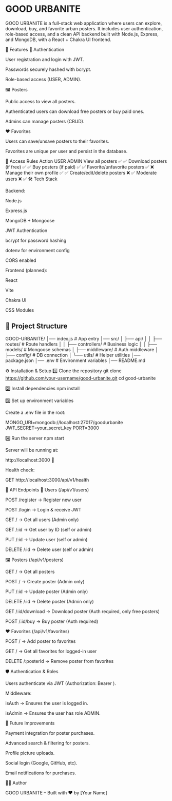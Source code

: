 # GOOD URBANITE

GOOD URBANITE is a full-stack web application where users can explore, download, buy, and favorite urban posters.
It includes user authentication, role-based access, and a clean API backend built with Node.js, Express, and MongoDB, with a React + Chakra UI frontend.

🚀 Features
👤 Authentication

User registration and login with JWT.

Passwords securely hashed with bcrypt.

Role-based access (USER, ADMIN).

🖼️ Posters

Public access to view all posters.

Authenticated users can download free posters or buy paid ones.

Admins can manage posters (CRUD).

❤️ Favorites

Users can save/unsave posters to their favorites.

Favorites are unique per user and persist in the database.

🔑 Access Rules
Action	USER	ADMIN
View all posters	✅	✅
Download posters (if free)	✅	✅
Buy posters (if paid)	✅	✅
Favorite/unfavorite posters	✅	❌
Manage their own profile	✅	✅
Create/edit/delete posters	❌	✅
Moderate users	❌	✅
🛠️ Tech Stack

Backend:

Node.js

Express.js

MongoDB + Mongoose

JWT Authentication

bcrypt for password hashing

dotenv for environment config

CORS enabled

Frontend (planned):

React

Vite

Chakra UI

CSS Modules

## 📂 Project Structure
GOOD-URBANITE/
│── index.js                 # App entry
│── src/
│   ├── api/
│   │   ├── routes/          # Route handlers
│   │   ├── controllers/     # Business logic
│   │   ├── models/          # Mongoose schemas
│   ├── middleware/          # Auth middleware
│   ├── config/              # DB connection
│   └── utils/               # Helper utilities
│── package.json
│── .env                     # Environment variables
│── README.md

⚙️ Installation & Setup
1️⃣ Clone the repository
git clone https://github.com/your-username/good-urbanite.git
cd good-urbanite

2️⃣ Install dependencies
npm install

3️⃣ Set up environment variables

Create a .env file in the root:

MONGO_URI=mongodb://localhost:27017/goodurbanite
JWT_SECRET=your_secret_key
PORT=3000

4️⃣ Run the server
npm start


Server will be running at:

http://localhost:3000 🚀


Health check:

GET http://localhost:3000/api/v1/health

🔗 API Endpoints
👤 Users (/api/v1/users)

POST /register → Register new user

POST /login → Login & receive JWT

GET / → Get all users (Admin only)

GET /:id → Get user by ID (self or admin)

PUT /:id → Update user (self or admin)

DELETE /:id → Delete user (self or admin)

🖼️ Posters (/api/v1/posters)

GET / → Get all posters

POST / → Create poster (Admin only)

PUT /:id → Update poster (Admin only)

DELETE /:id → Delete poster (Admin only)

GET /:id/download → Download poster (Auth required, only free posters)

POST /:id/buy → Buy poster (Auth required)

❤️ Favorites (/api/v1/favorites)

POST / → Add poster to favorites

GET / → Get all favorites for logged-in user

DELETE /:posterId → Remove poster from favorites

🛡️ Authentication & Roles

Users authenticate via JWT (Authorization: Bearer <token>).

Middleware:

isAuth → Ensures the user is logged in.

isAdmin → Ensures the user has role ADMIN.

🌱 Future Improvements

Payment integration for poster purchases.

Advanced search & filtering for posters.

Profile picture uploads.

Social login (Google, GitHub, etc).

Email notifications for purchases.

👨‍💻 Author

GOOD URBANITE – Built with ❤️ by [Your Name]

